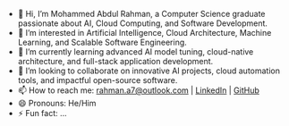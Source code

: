 - 👋 Hi, I’m Mohammed Abdul Rahman, a Computer Science graduate passionate about AI, Cloud Computing, and Software Development.
- 👀 I’m interested in Artificial Intelligence, Cloud Architecture, Machine Learning, and Scalable Software Engineering.
- 🌱 I’m currently learning advanced AI model tuning, cloud-native architecture, and full-stack application development.
- 💞️ I’m looking to collaborate on innovative AI projects, cloud automation tools, and impactful open-source software.
- 📫 How to reach me: rahman.a7@outlook.com | [LinkedIn](https://www.linkedin.com/in/abdul-profile-url/) | [GitHub](https://github.com/MohammedAbdulRahman0704)
- 😄 Pronouns: He/Him
- ⚡ Fun fact: ...

<!---
MohammedAbdulRahman0704/MohammedAbdulRahman0704 is a ✨ special ✨ repository because its `README.md` (this file) appears on your GitHub profile.
You can click the Preview link to take a look at your changes.
--->
